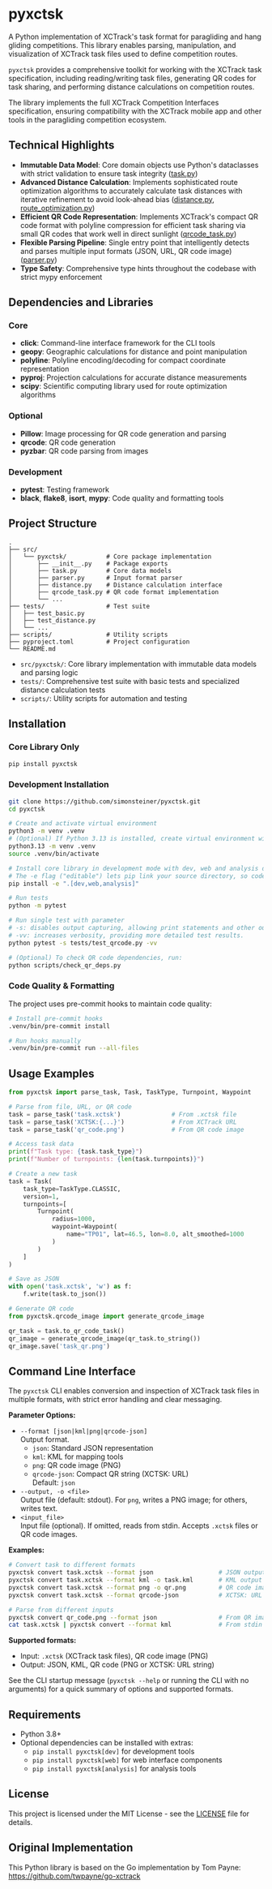 # pyxctsk

A Python implementation of XCTrack's task format for paragliding and hang gliding competitions. This library enables parsing, manipulation, and visualization of XCTrack task files used to define competition routes.

`pyxctsk` provides a comprehensive toolkit for working with the XCTrack task specification, including reading/writing task files, generating QR codes for task sharing, and performing distance calculations on competition routes.

The library implements the full XCTrack Competition Interfaces specification, ensuring compatibility with the XCTrack mobile app and other tools in the paragliding competition ecosystem.

## Technical Highlights

- **Immutable Data Model**: Core domain objects use Python's dataclasses with strict validation to ensure task integrity ([task.py](./src/pyxctsk/task.py))
- **Advanced Distance Calculation**: Implements sophisticated route optimization algorithms to accurately calculate task distances with iterative refinement to avoid look-ahead bias ([distance.py](./src/pyxctsk/distance.py), [route_optimization.py](./src/pyxctsk/route_optimization.py))
- **Efficient QR Code Representation**: Implements XCTrack's compact QR code format with polyline compression for efficient task sharing via small QR codes that work well in direct sunlight ([qrcode_task.py](./src/pyxctsk/qrcode_task.py))
- **Flexible Parsing Pipeline**: Single entry point that intelligently detects and parses multiple input formats (JSON, URL, QR code image) ([parser.py](./src/pyxctsk/parser.py))
- **Type Safety**: Comprehensive type hints throughout the codebase with strict mypy enforcement

## Dependencies and Libraries

### Core

- **click**: Command-line interface framework for the CLI tools
- **geopy**: Geographic calculations for distance and point manipulation
- **polyline**: Polyline encoding/decoding for compact coordinate representation
- **pyproj**: Projection calculations for accurate distance measurements
- **scipy**: Scientific computing library used for route optimization algorithms

### Optional

- **Pillow**: Image processing for QR code generation and parsing
- **qrcode**: QR code generation
- **pyzbar**: QR code parsing from images

### Development

- **pytest**: Testing framework
- **black**, **flake8**, **isort**, **mypy**: Code quality and formatting tools

## Project Structure

```text
.
├── src/
│   └── pyxctsk/           # Core package implementation
│       ├── __init__.py    # Package exports
│       ├── task.py        # Core data models
│       ├── parser.py      # Input format parser
│       ├── distance.py    # Distance calculation interface
│       ├── qrcode_task.py # QR code format implementation
│       └── ...
├── tests/                 # Test suite
│   ├── test_basic.py
│   ├── test_distance.py
│   └── ...
├── scripts/               # Utility scripts
├── pyproject.toml         # Project configuration
└── README.md
```

- `src/pyxctsk/`: Core library implementation with immutable data models and parsing logic
- `tests/`: Comprehensive test suite with basic tests and specialized distance calculation tests
- `scripts/`: Utility scripts for automation and testing

## Installation

### Core Library Only

```bash
pip install pyxctsk
```

### Development Installation

```bash
git clone https://github.com/simonsteiner/pyxctsk.git
cd pyxctsk

# Create and activate virtual environment
python3 -m venv .venv
# (Optional) If Python 3.13 is installed, create virtual environment with:
python3.13 -m venv .venv
source .venv/bin/activate

# Install core library in development mode with dev, web and analysis dependencies
# The -e flag ("editable") lets pip link your source directory, so code changes take effect immediately without reinstalling.
pip install -e ".[dev,web,analysis]"

# Run tests
python -m pytest

# Run single test with parameter
# -s: disables output capturing, allowing print statements and other outputs to be shown in the terminal.
# -vv: increases verbosity, providing more detailed test results.
python pytest -s tests/test_qrcode.py -vv

# (Optional) To check QR code dependencies, run:
python scripts/check_qr_deps.py
```

### Code Quality & Formatting

The project uses pre-commit hooks to maintain code quality:

```bash
# Install pre-commit hooks
.venv/bin/pre-commit install

# Run hooks manually
.venv/bin/pre-commit run --all-files
```

## Usage Examples

```python
from pyxctsk import parse_task, Task, TaskType, Turnpoint, Waypoint

# Parse from file, URL, or QR code
task = parse_task('task.xctsk')              # From .xctsk file
task = parse_task('XCTSK:{...}')             # From XCTrack URL
task = parse_task('qr_code.png')             # From QR code image

# Access task data
print(f"Task type: {task.task_type}")
print(f"Number of turnpoints: {len(task.turnpoints)}")

# Create a new task
task = Task(
    task_type=TaskType.CLASSIC,
    version=1,
    turnpoints=[
        Turnpoint(
            radius=1000,
            waypoint=Waypoint(
                name="TP01", lat=46.5, lon=8.0, alt_smoothed=1000
            )
        )
    ]
)

# Save as JSON
with open('task.xctsk', 'w') as f:
    f.write(task.to_json())

# Generate QR code
from pyxctsk.qrcode_image import generate_qrcode_image

qr_task = task.to_qr_code_task()
qr_image = generate_qrcode_image(qr_task.to_string())
qr_image.save('task_qr.png')
```

## Command Line Interface

The `pyxctsk` CLI enables conversion and inspection of XCTrack task files in multiple formats, with strict error handling and clear messaging.

**Parameter Options:**

- `--format [json|kml|png|qrcode-json]`  
  Output format.  
  - `json`: Standard JSON representation  
  - `kml`: KML for mapping tools  
  - `png`: QR code image (PNG)  
  - `qrcode-json`: Compact QR string (XCTSK: URL)  
  Default: `json`
- `--output, -o <file>`  
  Output file (default: stdout). For `png`, writes a PNG image; for others, writes text.
- `<input_file>`  
  Input file (optional). If omitted, reads from stdin. Accepts `.xctsk` files or QR code images.

**Examples:**

```bash
# Convert task to different formats
pyxctsk convert task.xctsk --format json                  # JSON output
pyxctsk convert task.xctsk --format kml -o task.kml       # KML output
pyxctsk convert task.xctsk --format png -o qr.png         # QR code image
pyxctsk convert task.xctsk --format qrcode-json           # XCTSK: URL string

# Parse from different inputs
pyxctsk convert qr_code.png --format json                 # From QR image
cat task.xctsk | pyxctsk convert --format kml             # From stdin
```

**Supported formats:**

- Input: `.xctsk` (XCTrack task files), QR code image (PNG)
- Output: JSON, KML, QR code (PNG or XCTSK: URL string)

See the CLI startup message (`pyxctsk --help` or running the CLI with no arguments) for a quick summary of options and supported formats.

## Requirements

- Python 3.8+
- Optional dependencies can be installed with extras:
  - `pip install pyxctsk[dev]` for development tools
  - `pip install pyxctsk[web]` for web interface components
  - `pip install pyxctsk[analysis]` for analysis tools

## License

This project is licensed under the MIT License - see the [LICENSE](./LICENSE) file for details.

## Original Implementation

This Python library is based on the Go implementation by Tom Payne:
<https://github.com/twpayne/go-xctrack>
